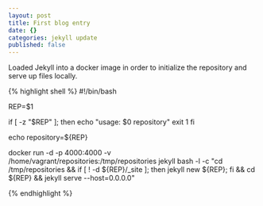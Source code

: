 ```yaml
---
layout: post
title: First blog entry
date: {}
categories: jekyll update
published: false
---
```


Loaded Jekyll into a docker image in order to initialize the repository and serve up files locally.

{% highlight shell %}
#!/bin/bash

REP=$1

if [ -z "$REP" ]; then
  echo "usage: $0 repository"
  exit 1
fi

echo repository=${REP}

docker run -d -p 4000:4000 -v /home/vagrant/repositories:/tmp/repositories jekyll bash -l -c "cd /tmp/repositories && if [ ! -d ${REP}/_site ]; then jekyll new ${REP}; fi && cd ${REP} && jekyll serve --host=0.0.0.0"

{% endhighlight %}
